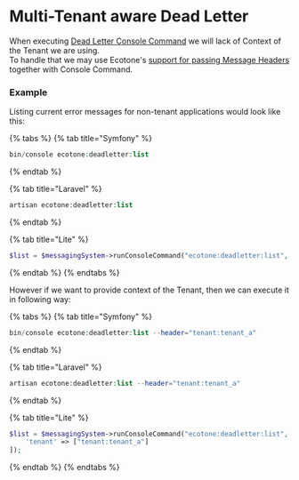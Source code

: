 # Multi-Tenant aware Dead Letter

When executing [Dead Letter Console Command](../../../modelling/recovering-tracing-and-monitoring/resiliency/error-channel-and-dead-letter.md#dead-letter-console-commands) we will lack of Context of the Tenant we are using.\
To handle that we may use Ecotone's [support for passing Message Headers](../../console-commands.md#passing-message-headers) together with Console Command.

### Example

Listing current error messages for non-tenant applications would look like this:

{% tabs %}
{% tab title="Symfony" %}
```php
bin/console ecotone:deadletter:list
```
{% endtab %}

{% tab title="Laravel" %}
```php
artisan ecotone:deadletter:list
```
{% endtab %}

{% tab title="Lite" %}
```php
$list = $messagingSystem->runConsoleCommand("ecotone:deadletter:list", []);
```
{% endtab %}
{% endtabs %}

However if we want to provide context of the Tenant, then we can execute it in following way:

{% tabs %}
{% tab title="Symfony" %}
```php
bin/console ecotone:deadletter:list --header="tenant:tenant_a"
```
{% endtab %}

{% tab title="Laravel" %}
```php
artisan ecotone:deadletter:list --header="tenant:tenant_a"
```
{% endtab %}

{% tab title="Lite" %}
```php
$list = $messagingSystem->runConsoleCommand("ecotone:deadletter:list", [
    'tenant' => ["tenant:tenant_a"]
]);
```
{% endtab %}
{% endtabs %}

